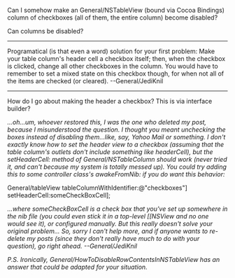 

Can I somehow make an General/NSTableView (bound via Cocoa Bindings) column of checkboxes (all of them, the entire column) become disabled?

Can columns be disabled?

----

Programatical (is that even a word) solution for your first problem: Make your table column's header cell a checkbox itself; then, when the checkbox is clicked, change all other checkboxes in the column. You would have to remember to set a mixed state on this checkbox though, for when not all of the items are checked (or cleared). --General/JediKnil

----

How do I go about making the header a checkbox? This is via interface builder?

*...oh...um, whoever restored this, I was the one who deleted my post, because I misunderstood the question. I thought you meant unchecking the boxes instead of disabling them...like, say, Yahoo Mail or something. I don't *exactly* know how to set the header view to a checkbox (assuming that the table column's outlets don't include something like     headerCell), but the     setHeaderCell: method of General/NSTableColumn should work (never tried it, and can't because my system is totally messed up). You could try adding this to some controller class's     awakeFromNib: if you do want this behavior:*
    
General/tableView tableColumnWithIdentifier:@"checkboxes"] setHeaderCell:someCheckBoxCell];

*...where     someCheckBoxCell is a check box that you've set up somewhere in the nib file (you could even stick it in a top-level [[NSView and no one would see it), or configured manually. But this really doesn't solve your original problem... So, sorry I can't help more, and if anyone wants to re-delete my posts (since they don't really have much to do with your question), go right ahead. --General/JediKnil*

*P.S. Ironically, General/HowToDisableRowContentsInNSTableView has an answer that could be adapted for your situation.*